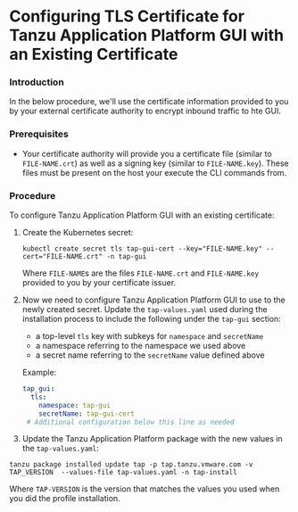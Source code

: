 # Configuring TLS Certificate for Tanzu Application Platform GUI with an Existing Certificate

### Introduction

In the below procedure, we'll use the certificate information provided to you by your external certificate authority to encrypt inbound traffic to hte GUI. 

### Prerequisites

- Your certificate authority will provide you a certificate file (similar to `FILE-NAME.crt`) as well as a signing key (similar to `FILE-NAME.key`). These files must be present on the host your execute the CLI commands from.

### Procedure

To configure Tanzu Application Platform GUI with an existing certificate:

1. Create the Kubernetes secret:

    ```console
    kubectl create secret tls tap-gui-cert --key="FILE-NAME.key" --cert="FILE-NAME.crt" -n tap-gui
    ```

   Where `FILE-NAME`s are the files `FILE-NAME.crt` and `FILE-NAME.key` provided to you by your certificate issuer.

1. Now we need to configure Tanzu Application Platform GUI to use to the newly created secret. Update the `tap-values.yaml` used during the installation process to include the following under the `tap-gui` section:

   - a top-level `tls` key with subkeys for `namespace` and `secretName`
   - a namespace referring to the namespace we used above
   - a secret name referring to the `secretName` value defined above

   Example:

   ```yaml
   tap_gui:
     tls:
       namespace: tap-gui
       secretName: tap-gui-cert
    # Additional configuration below this line as needed
   ```

1. Update the Tanzu Application Platform package with the new values in the `tap-values.yaml`:

```console
tanzu package installed update tap -p tap.tanzu.vmware.com -v TAP_VERSION  --values-file tap-values.yaml -n tap-install
```

   Where `TAP-VERSION` is the version that matches the values you used when you did the profile installation.
